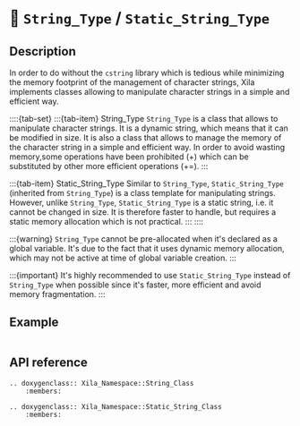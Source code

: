 # 🔡 `String_Type` / `Static_String_Type`


## Description

In order to do without the `cstring` library which is tedious while minimizing the memory footprint of the management of character strings, Xila implements classes allowing to manipulate character strings in a simple and efficient way.

::::{tab-set}
:::{tab-item} String_Type
`String_Type` is a class that allows to manipulate character strings. It is a dynamic string, which means that it can be modified in size. It is also a class that allows to manage the memory of the character string in a simple and efficient way. In order to avoid wasting memory,some operations have been prohibited (+) which can be substituted by other more efficient operations (+=).
:::

:::{tab-item} Static_String_Type
Similar to `String_Type`, `Static_String_Type` (inherited from `String_Type`) is a class template for manipulating strings. However, unlike `String_Type`, `Static_String_Type` is a static string, i.e. it cannot be changed in size. It is therefore faster to handle, but requires a static memory allocation which is not practical.
:::
::::

:::{warning}
    `String_Type` cannot be pre-allocated when it's declared as a global variable.
    It's due to the fact that it uses dynamic memory allocation, which may not be active at time of global variable creation.
:::

:::{important}
    It's highly recommended to use `Static_String_Type` instead of `String_Type` when possible since it's faster, more efficient and avoid memory fragmentation.
:::

## Example

```cpp

```



## API reference

```{eval-rst}
.. doxygenclass:: Xila_Namespace::String_Class
    :members:

.. doxygenclass:: Xila_Namespace::Static_String_Class
    :members:
```